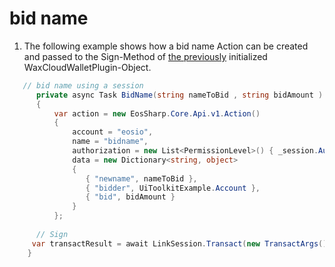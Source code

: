 # bid name

1. The following example shows how a bid name Action can be created and passed to the Sign-Method of [the previously](https://liquiidio.gitbook.io/unity-plugin-suite/v/wcwunity/examples/example_a) initialized WaxCloudWalletPlugin-Object.

```csharp
   // bid name using a session
      private async Task BidName(string nameToBid , string bidAmount )
      {
          var action = new EosSharp.Core.Api.v1.Action()
          {
              account = "eosio",
              name = "bidname",
              authorization = new List<PermissionLevel>() { _session.Auth },
              data = new Dictionary<string, object>
              {
                 { "newname", nameToBid },
                 { "bidder", UiToolkitExample.Account },
                 { "bid", bidAmount }
              }
          };
		
	  // Sign 
	 var transactResult = await LinkSession.Transact(new TransactArgs() { Action = action });
	}
```
